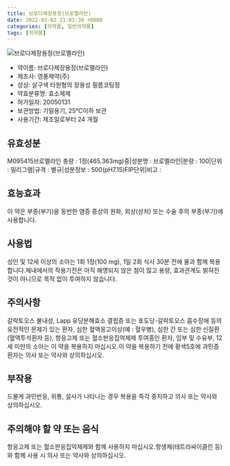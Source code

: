 ```yaml
---
title: 브로다제장용정(브로멜라인)
date: 2022-03-02 21:01:39 +0800
categories: [의약품, 일반의약품]
tags: [의약품]
---
```

![브로다제장용정(브로멜라인)](https://nedrug.mfds.go.kr/pbp/cmn/itemImageDownload/1NOwp2F6STd)

- 약이름: 브로다제장용정(브로멜라인)
- 제조사: 영풍제약(주)
- 성상: 살구색 타원형의 장용성 필름코팅정
- 약효분류명: 효소제제
- 허가일자: 20050131
- 보관방법: 기밀용기, 25℃이하 보관
- 사용기간: 제조일로부터 24 개월
## 유효성분
M095415브로멜라인
총량 : 1정(465.363mg)중|성분명 : 브로멜라인|분량 : 100|단위 : 밀리그램|규격 : 별규|성분정보 : 500(pH7.15)FIP단위|비고 :
## 효능효과
이 약은 부종(부기)을 동반한 염증 증상의 완화, 외상(상처) 또는 수술 후의 부종(부기)에 사용합니다.
## 사용법
성인 및 12세 이상의 소아는 1회 1정(100 mg), 1일 2회 식사 30분 전에 물과 함께 복용합니다.체내에서의 작용기전은 아직 해명되지 않은 점이 많고 용량, 효과관계도 밝혀진 것이 아니므로 목적 없이 투여하지 않습니다.
## 주의사항
갈락토오스 불내성, Lapp 유당분해효소 결핍증 또는 포도당-갈락토오스 흡수장애 등의 유전적인 문제가 있는 환자, 심한 혈액응고이상(예 : 혈우병), 심한 간 또는 심한 신질환(혈액투석환자 등), 항응고제 또는 혈소판응집억제제 투여중인 환자, 임부 및 수유부, 12세 미만의 소아는 이 약을 복용하지 마십시오.이 약을 복용하기 전에 황색5호에 과민증 환자는 의사 또는 약사와 상의하십시오.
## 부작용
드물게 과민반응, 위통, 설사가 나타나는 경우 복용을 즉각 중지하고 의사 또는 약사와 상의하십시오.
## 주의해야 할 약 또는 음식
항응고제 또는 혈소판응집억제제와 함께 사용하지 마십시오.항생제(테트라싸이클린 등)와 함께 사용 시 의사 또는 약사와 상의하십시오.
